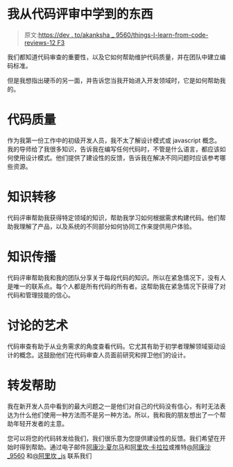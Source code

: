 # 我从代码评审中学到的东西

> 原文:[https://dev . to/akanksha _ 9560/things-I-learn-from-code-reviews-12 F3](https://dev.to/akanksha_9560/things-i-learned-from-code-reviews-12f3)

我们都知道代码审查的重要性，以及它如何帮助维护代码质量，并在团队中建立编码标准。

但是我想指出硬币的另一面，并告诉您当我开始进入开发领域时，它是如何帮助我的。

# [](#code-quality)代码质量

作为我第一份工作中的初级开发人员，我不太了解设计模式或 javascript 概念。我的导师给了我很多知识，告诉我在编写任何代码时，不管是什么语言，都应该如何使用设计模式。他们提供了建设性的反馈，告诉我在解决不同问题时应该参考哪些资源。

# [](#knowledge-transfer)知识转移

代码评审帮助我获得特定领域的知识，帮助我学习如何根据需求构建代码。他们帮助我理解了产品，以及系统的不同部分如何协同工作来提供用户体验。

# [](#knowledge-dissemination)知识传播

代码评审帮助我和我的团队分享关于每段代码的知识。所以在紧急情况下，没有人是唯一的联系点。每个人都是所有代码的所有者。这帮助我在紧急情况下获得了对代码和管理技能的信心。

# [](#art-of-discussion)讨论的艺术

代码审查有助于从业务需求的角度查看代码。它尤其有助于初学者理解领域驱动设计的概念。这鼓励他们在代码审查人员面前研究和捍卫他们的设计。

# [](#forward-help)转发帮助

我在新开发人员中看到的最大问题之一是他们对自己的代码没有信心，有时无法表达为什么他们使用一种方法而不是另一种方法。所以，我和我的朋友想出了一个帮助年轻开发者的主意。

您可以将您的代码转发给我们，我们很乐意为您提供建设性的反馈。我们希望在开始时得到帮助。通过电子邮件[阿康沙·夏尔马](//mailto:akanksha.s9560@gmail.com)和[阿里坎·卡拉拉](//mailto:alicankaralar@gmail.com)或推特[@阿康沙 _9560](https://twitter.com/Akanksha_9560) 和[@阿里坎 _js](https://twitter.com/alican_js) 联系我们